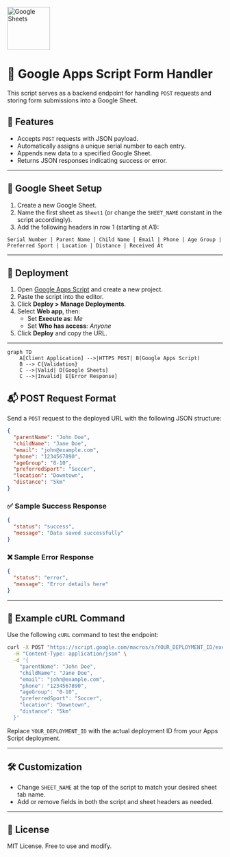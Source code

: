 <p align="left">
  <img src="https://img.icons8.com/color/96/000000/google-sheets.png" alt="Google Sheets" width="100"/>
</p>

# 📝 Google Apps Script Form Handler



This script serves as a backend endpoint for handling `POST` requests and storing form submissions into a Google Sheet.

## 📌 Features

- Accepts `POST` requests with JSON payload.
- Automatically assigns a unique serial number to each entry.
- Appends new data to a specified Google Sheet.
- Returns JSON responses indicating success or error.

---

## 📂 Google Sheet Setup

1. Create a new Google Sheet.
2. Name the first sheet as `Sheet1` (or change the `SHEET_NAME` constant in the script accordingly).
3. Add the following headers in row 1 (starting at A1):

```
Serial Number | Parent Name | Child Name | Email | Phone | Age Group | Preferred Sport | Location | Distance | Received At
```

---

## 🚀 Deployment

1. Open [Google Apps Script](https://script.google.com) and create a new project.
2. Paste the script into the editor.
3. Click **Deploy > Manage Deployments**.
4. Select **Web app**, then:
   - Set **Execute as**: *Me*
   - Set **Who has access**: *Anyone*
5. Click **Deploy** and copy the URL.

---

```mermaid
graph TD
    A[Client Application] -->|HTTPS POST| B(Google Apps Script)
    B --> C{Validation}
    C -->|Valid| D[Google Sheets]
    C -->|Invalid| E[Error Response]
```

## 📬 POST Request Format

Send a `POST` request to the deployed URL with the following JSON structure:

```json
{
  "parentName": "John Doe",
  "childName": "Jane Doe",
  "email": "john@example.com",
  "phone": "1234567890",
  "ageGroup": "8-10",
  "preferredSport": "Soccer",
  "location": "Downtown",
  "distance": "5km"
}
```

### ✅ Sample Success Response

```json
{
  "status": "success",
  "message": "Data saved successfully"
}
```

### ❌ Sample Error Response

```json
{
  "status": "error",
  "message": "Error details here"
}
```

---

## 🧪 Example cURL Command

Use the following `cURL` command to test the endpoint:

```bash
curl -X POST "https://script.google.com/macros/s/YOUR_DEPLOYMENT_ID/exec" \
  -H "Content-Type: application/json" \
  -d '{
    "parentName": "John Doe",
    "childName": "Jane Doe",
    "email": "john@example.com",
    "phone": "1234567890",
    "ageGroup": "8-10",
    "preferredSport": "Soccer",
    "location": "Downtown",
    "distance": "5km"
  }'
```

Replace `YOUR_DEPLOYMENT_ID` with the actual deployment ID from your Apps Script deployment.

---

## 🛠️ Customization

- Change `SHEET_NAME` at the top of the script to match your desired sheet tab name.
- Add or remove fields in both the script and sheet headers as needed.

---

## 📄 License

MIT License. Free to use and modify.
